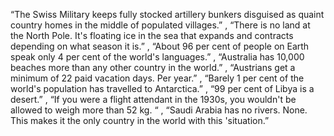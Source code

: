 “The Swiss Military keeps fully stocked artillery bunkers disguised as quaint country homes in the middle of populated villages.” ,
“There is no land at the North Pole. It's floating ice in the sea that expands and contracts depending on what season it is.” ,
“About 96 per cent of people on Earth speak only 4 per cent of the world's languages.” ,
“Australia has 10,000 beaches more than any other country in the world.” ,
“Austrians get a minimum of 22 paid vacation days. Per year.” ,
“Barely 1 per cent of the world's population has travelled to Antarctica.” ,
“99 per cent of Libya is a desert.” ,
“If you were a flight attendant in the 1930s, you wouldn't be allowed to weigh more than 52 kg. “ ,
“Saudi Arabia has no rivers. None. This makes it the only country in the world with this 'situation.” 
